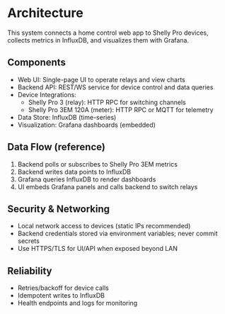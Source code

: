 # Architecture

This system connects a home control web app to Shelly Pro devices, collects metrics in InfluxDB, and visualizes them with Grafana.

## Components
- Web UI: Single-page UI to operate relays and view charts
- Backend API: REST/WS service for device control and data queries
- Device Integrations:
  - Shelly Pro 3 (relay): HTTP RPC for switching channels
  - Shelly Pro 3EM 120A (meter): HTTP RPC or MQTT for telemetry
- Data Store: InfluxDB (time-series)
- Visualization: Grafana dashboards (embedded)

## Data Flow (reference)
1) Backend polls or subscribes to Shelly Pro 3EM metrics
2) Backend writes data points to InfluxDB
3) Grafana queries InfluxDB to render dashboards
4) UI embeds Grafana panels and calls backend to switch relays

## Security & Networking
- Local network access to devices (static IPs recommended)
- Backend credentials stored via environment variables; never commit secrets
- Use HTTPS/TLS for UI/API when exposed beyond LAN

## Reliability
- Retries/backoff for device calls
- Idempotent writes to InfluxDB
- Health endpoints and logs for monitoring
